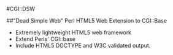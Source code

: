 #CGI::DSW

##"Dead Simple Web"
Perl HTML5 Web Extension to CGI::Base 
- Extremely lightweight HTML5 web framework
- Extend Perls' CGI::base 
- Include HTML5 DOCTYPE and W3C validated output.
